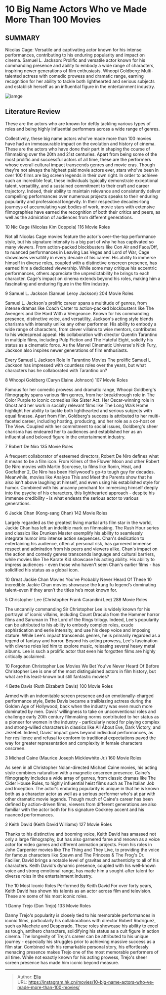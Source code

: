 # 10 Big Name Actors Who ve Made More Than 100 Movies


## SUMMARY 


 Nicolas Cage: Versatile and captivating actor known for his intense performances, contributing to his enduring popularity and impact on cinema. 
 Samuel L. Jackson: Prolific and versatile actor known for his commanding presence and ability to embody a wide range of characters, inspiring newer generations of film enthusiasts. 
 Whoopi Goldberg: Multi-talented actress with comedic prowess and dramatic range, earning recognition for her ability to tackle both lighthearted and serious subjects and establish herself as an influential figure in the entertainment industry. 

![iamge](https://static1.srcdn.com/wordpress/wp-content/uploads/2024/01/big-name-actors-who-ve-made-more-than-100-movies.jpg)

## Literature Review

These are the actors who are known for deftly tackling various types of roles and being highly influential performers across a wide range of genres.




Collectively, these big name actors who&#39;ve made more than 100 movies have had an immeasurable impact on the evolution and history of cinema. These are the actors who have done their part in shaping the course of filmmaking over the 20th and 21st centuries. Apart from being some of the most prolific and successful actors of all time, these are the performers whose overall cultural impact transcends genres and movie eras.
Though they&#39;re not always the highest paid movie actors ever, stars who&#39;ve been in over 100 films are big screen legends in their own right. In order to achieve such an incredible feat, these individuals typically demonstrate exceptional talent, versatility, and a sustained commitment to their craft and career trajectory. Indeed, their ability to maintain relevance and consistently deliver compelling performances over numerous projects speaks to their enduring popularity and professional longevity. In their respective decades-long journeys of accumulating vast bodies of work, movie stars with extensive filmographies have earned the recognition of both their critics and peers, as well as the admiration of audiences from different generations.









 








 10  Nic Cage (Nicolas Kim Coppola) 
116 Movie Roles


 







Not all Nicolas Cage movies feature the actor&#39;s over-the-top performance style, but his signature intensity is a big part of why he has captivated so many viewers. From action-packed blockbusters like Con Air and Face/Off, to nuanced performances in Leaving Las Vegas and Lord of War, Cage showcases versatility in every decade of his career. His ability to immerse himself in diverse roles, coupled with a distinctive onscreen presence, has earned him a dedicated viewership. While some may critique his eccentric performances, others appreciate the unpredictability he brings to each character. Cage&#39;s impact on cinema extends beyond his roles, making him a fascinating and enduring figure in the film industry.





 9  Samuel L. Jackson (Samuel Leroy Jackson) 
204 Movie Roles


 







Samuel L. Jackson&#39;s prolific career spans a multitude of genres, from intense dramas like Coach Carter to action-packed blockbusters like The Avengers and Die Hard With a Vengeance. Known for his commanding presence, distinctive voice, and versatility, Jackson&#39;s acting style blends charisma with intensity unlike any other performer. His ability to embody a wide range of characters, from clever villains to wise mentors, contributes to his widespread appeal. His collaboration with director Quentin Tarantino in multiple films, including Pulp Fiction and The Hateful Eight, solidify his status as a cinematic force. As the Marvel Cinematic Universe&#39;s Nick Fury, Jackson also inspires newer generations of film enthusiasts.
            
 
 Every Samuel L Jackson Role In Tarantino Movies 
The prolific Samuel L Jackson has impressed with countless roles over the years, but what characters has he collaborated with Tarantino on?








 8  Whoopi Goldberg (Caryn Elaine Johnson) 
107 Movie Roles
        

Famous for her comedic prowess and dramatic range, Whoopi Goldberg&#39;s filmography spans various film genres, from her breakthrough role in The Color Purple to iconic comedies like Sister Act. Her Oscar-winning role in Ghost and her work in socially relevant films like The Long Walk Home highlight her ability to tackle both lighthearted and serious subjects with equal finesse. Apart from film, Goldberg&#39;s success is attributed to her multi-faceted career, including hosting, producing, and her role as a co-host on The View. Coupled with her commitment to social issues, Goldberg&#39;s sheer charisma has endeared her to audiences and established her as an influential and beloved figure in the entertainment industry.





 7  Robert De Niro 
135 Movie Roles


 







A frequent collaborator of esteemed directors, Robert De Niro defines what it means to be a film icon. From Killers of the Flower Moon and other Robert De Niro movies with Martin Scorcese, to films like Ronin, Heat, and Godfather 2, De Niro has been Hollywood&#39;s go-to tough guy for decades. Meanwhile, movies like Analyze This and Meet the Parents show that he also isn&#39;t above laughing at himself, and even using his established style for humor. Combined with his uncanny penchant for immersing himself deeply into the psyche of his characters, this lighthearted approach - despite his immense credibility - is what endears the serious actor to various generations.





 6  Jackie Chan (Kong-sang Chan) 
142 Movie Roles
        

Largely regarded as the greatest living martial arts film star in the world, Jackie Chan has left an indelible mark on filmmaking. The Rush Hour series and classics like Drunken Master exemplify his ability to seamlessly integrate humor into intense action sequences. Chan&#39;s dedication to entertaining his audience, often at personal risk, has garnered immense respect and admiration from his peers and viewers alike. Chan&#39;s impact on the action and comedy genres transcends language and cultural barriers, while movies like The Karate Kid showcase his acting ability. His ability to impress audiences - even those who haven&#39;t seen Chan&#39;s earlier films - has solidified his status as a global icon.
            
 
 10 Great Jackie Chan Movies You&#39;ve Probably Never Heard Of 
These 10 incredible Jackie Chan movies showcase the kung fu legend’s dominating talent–even if they aren’t the titles he’s most known for.








 5  Christopher Lee (Christopher Frank Carandini Lee) 
288 Movie Roles
        

The uncannily commanding Sir Christopher Lee is widely known for his portrayal of iconic villains, including Count Dracula from the Hammer horror films and Saruman in The Lord of the Rings trilogy. Indeed, Lee&#39;s popularity can be attributed to his ability to embody complex roles, exude sophistication and eerie intensity, and use his deep voice and imposing stature. While Lee&#39;s impact transcends genres, he is primarily regarded as a legend of fantasy and horror. Beyond his acting prowess, Lee&#39;s fascination with diverse roles led him to explore music, releasing several heavy metal albums. Lee is such a prolific actor that even his forgotten films are highly critically acclaimed.
            
 
 10 Forgotten Christopher Lee Movies We Bet You&#39;ve Never Heard Of Before 
Christopher Lee is one of the most distinguished actors in film history, but what are his least-known but still fantastic movies?








 4  Bette Davis (Ruth Elizabeth Davis) 
100 Movie Roles
        

Armed with an indomitable screen presence and an emotionally-charged performance style, Bette Davis became a trailblazing actress during the Golden Age of Hollywood, back when the industry was even much more dominated by men. Davis&#39; willingness to take on unconventional roles and challenge early 20th century filmmaking norms contributed to her status as a pioneer for women in the industry - particularly noted for playing complex and strong-willed characters in classics like All About Eve, Dark Victory, and Jezebel. Indeed, Davis&#39; impact goes beyond individual performances, as her resilience and refusal to conform to traditional expectations paved the way for greater representation and complexity in female characters onscreen.





 3  Michael Caine (Maurice Joseph Micklewhite Jr.) 
160 Movie Roles
        

As seen in all Christopher Nolan-directed Michael Caine movies, his acting style combines naturalism with a magnetic onscreen presence. Caine&#39;s filmography includes a wide array of genres, from classic dramas like The Cider House Rules, to highly influential heist films such as The Italian Job and Inception. The actor&#39;s enduring popularity is unique in that he is known both as a character actor as well as a serious performer who&#39;s at par with other dramatic movie legends. Though much of Caine&#39;s career has been defined by action-driven films, viewers from different generations are also familiar with the actor both for his signature Cockney accent and his nuanced performances.





 2  Keith David (Keith David Williams) 
127 Movie Roles
        

Thanks to his distinctive and booming voice, Keith David has amassed not only a large filmography, but has also garnered fame and renown as a voice actor for video games and different animation projects. From his roles in John Carpenter movies like The Thing and They Live, to providing the voice for famous characters like Spawn and The Princess &amp; The Frog&#39;s Dr. Facilier, David brings a notable level of gravitas and authenticity to all of his characters. Keith David&#39;s dynamic presence, coupled with his well-known voice and strong emotional range, has made him a sought-after talent for diverse roles in the entertainment industry.
            
 
 The 10 Most Iconic Roles Performed By Keith David 
For over forty years, Keith David has shown his talents as an actor across film and television. These are some of his most iconic roles.








 1  Danny Trejo (Dan Trejo) 
133 Movie Roles
        

Danny Trejo&#39;s popularity is closely tied to his memorable performances in iconic films, particularly his collaborations with director Robert Rodriguez, such as Machete and Desperado. These roles showcase his ability to excel as tough, antihero characters, solidifying his status as a cult figure in action cinema. The longevity of Trejo&#39;s career can be attributed to his unique journey - especially his struggles prior to achieving massive success as a film star. Combined with his remarkable personal story, his effortlessly menacing presence makes Trejo one of the most memorable performers of all time. While not exactly known for his acting prowess, Trejo&#39;s sheer screen presence has made him iconic beyond measure. 

---

> Author: [Ella](https://instagram.hk.cn/)  
> URL: https://instagram.hk.cn/movies/10-big-name-actors-who-ve-made-more-than-100-movies/  

